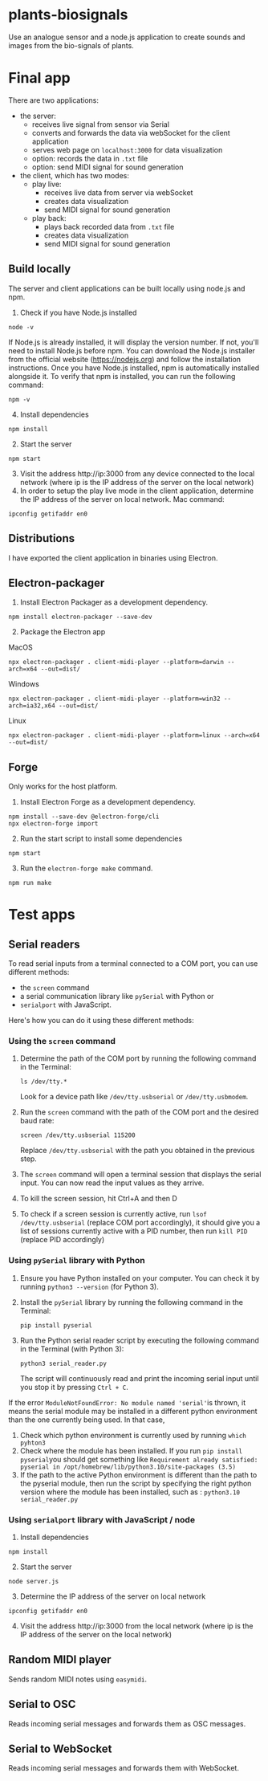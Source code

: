 # plants-biosignals

Use an analogue sensor and a node.js application to create sounds and images from the bio-signals of plants.

# Final app

There are two applications:
- the server:
    - receives live signal from sensor via Serial
    - converts and forwards the data via webSocket for the client application
    - serves web page on `localhost:3000` for data visualization
    - option: records the data in `.txt` file
    - option: send MIDI signal for sound generation
- the client, which has two modes:
    - play live:
        - receives live data from server via webSocket
        - creates data visualization
        - send MIDI signal for sound generation
    - play back:
        - plays back recorded data from `.txt` file
        - creates data visualization
        - send MIDI signal for sound generation

## Build locally

The server and client applications can be built locally using node.js and npm.

1. Check if you have Node.js installed
```
node -v
```
If Node.js is already installed, it will display the version number. If not, you'll need to install Node.js before npm. You can download the Node.js installer from the official website (https://nodejs.org) and follow the installation instructions. Once you have Node.js installed, npm is automatically installed alongside it. To verify that npm is installed, you can run the following command:
```
npm -v
```
4. Install dependencies
```
npm install
```
2. Start the server
```
npm start
```
3. Visit the address http://ip:3000 from any device connected to the local network (where ip is the IP address of the server on the local network)
4. In order to setup the play live mode in the client application, determine the  IP address of the server on local network. Mac command:
```
ipconfig getifaddr en0
```

## Distributions

I have exported the client application in binaries using Electron. 

## Electron-packager

1. Install Electron Packager as a development dependency.
```
npm install electron-packager --save-dev
```

2.  Package the Electron app 

MacOS
```
npx electron-packager . client-midi-player --platform=darwin --arch=x64 --out=dist/
```

Windows
```
npx electron-packager . client-midi-player --platform=win32 --arch=ia32,x64 --out=dist/
```

Linux
```
npx electron-packager . client-midi-player --platform=linux --arch=x64 --out=dist/
```

## Forge

Only works for the host platform.

1. Install Electron Forge as a development dependency.
```
npm install --save-dev @electron-forge/cli
npx electron-forge import
```

2. Run the start script to install some dependencies

```
npm start
```

3. Run the `electron-forge make` command.

```
npm run make
```

# Test apps

## Serial readers

To read serial inputs from a terminal connected to a COM port, you can use different methods:
- the `screen` command
- a serial communication library like `pySerial` with Python or
- `serialport` with JavaScript.

Here's how you can do it using these different methods:

### Using the `screen` command

1. Determine the path of the COM port by running the following command in the Terminal:
   ```
   ls /dev/tty.*
   ```
   Look for a device path like `/dev/tty.usbserial` or `/dev/tty.usbmodem`.
   
2. Run the `screen` command with the path of the COM port and the desired baud rate:
   ```
   screen /dev/tty.usbserial 115200
   ```
   Replace `/dev/tty.usbserial` with the path you obtained in the previous step.
3. The `screen` command will open a terminal session that displays the serial input. You can now read the input values as they arrive.
4. To kill the screen session, hit Ctrl+A and then D
5. To check if a screen session is currently active, run `lsof /dev/tty.usbserial` (replace COM port accordingly), it should give you a list of sessions currently active with a PID number, then run `kill PID` (replace PID accordingly)

### Using `pySerial` library with Python

1. Ensure you have Python installed on your computer. You can check it by running `python3 --version` (for Python 3). 
2. Install the `pySerial` library by running the following command in the Terminal:
   ```
   pip install pyserial
   ```
3. Run the Python serial reader script by executing the following command in the Terminal (with Python 3):

   ```
   python3 serial_reader.py
   ```
   
   The script will continuously read and print the incoming serial input until you stop it by pressing `Ctrl + C`.

If the error `ModuleNotFoundError: No module named 'serial'`is thrown, it means the serial module may be installed in a different python environment than the one currently being used. In that case,
1. Check which python environment is currently used by running `which pyhton3`
2. Check where the module has been installed. If you run `pip install pyserial`you should get something like `Requirement already satisfied: pyserial in /opt/homebrew/lib/python3.10/site-packages (3.5)`
3. If the path to the active Python environment is different than the path to the pyserial module, then run the script by specifying the right python version where the module has been installed, such as : `python3.10  serial_reader.py`

### Using `serialport` library with JavaScript / node

1. Install dependencies
```
npm install
```
2. Start the server
```
node server.js
```
3. Determine the  IP address of the server on local network
```
ipconfig getifaddr en0
```
4. Visit the address http://ip:3000 from the local network (where ip is the IP address of the server on the local network)

## Random MIDI player

Sends random MIDI notes using `easymidi`.

## Serial to OSC

Reads incoming serial messages and forwards them as OSC messages.

## Serial to WebSocket

Reads incoming serial messages and forwards them with WebSocket.